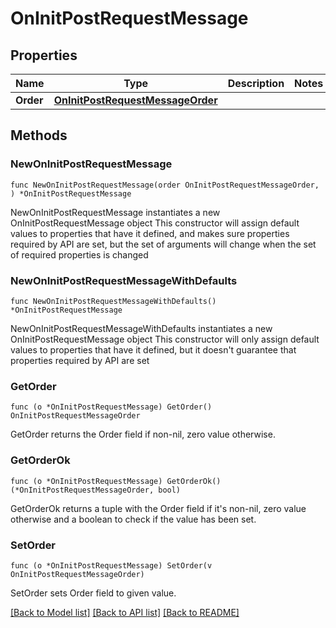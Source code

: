 # OnInitPostRequestMessage

## Properties

Name | Type | Description | Notes
------------ | ------------- | ------------- | -------------
**Order** | [**OnInitPostRequestMessageOrder**](OnInitPostRequestMessageOrder.md) |  | 

## Methods

### NewOnInitPostRequestMessage

`func NewOnInitPostRequestMessage(order OnInitPostRequestMessageOrder, ) *OnInitPostRequestMessage`

NewOnInitPostRequestMessage instantiates a new OnInitPostRequestMessage object
This constructor will assign default values to properties that have it defined,
and makes sure properties required by API are set, but the set of arguments
will change when the set of required properties is changed

### NewOnInitPostRequestMessageWithDefaults

`func NewOnInitPostRequestMessageWithDefaults() *OnInitPostRequestMessage`

NewOnInitPostRequestMessageWithDefaults instantiates a new OnInitPostRequestMessage object
This constructor will only assign default values to properties that have it defined,
but it doesn't guarantee that properties required by API are set

### GetOrder

`func (o *OnInitPostRequestMessage) GetOrder() OnInitPostRequestMessageOrder`

GetOrder returns the Order field if non-nil, zero value otherwise.

### GetOrderOk

`func (o *OnInitPostRequestMessage) GetOrderOk() (*OnInitPostRequestMessageOrder, bool)`

GetOrderOk returns a tuple with the Order field if it's non-nil, zero value otherwise
and a boolean to check if the value has been set.

### SetOrder

`func (o *OnInitPostRequestMessage) SetOrder(v OnInitPostRequestMessageOrder)`

SetOrder sets Order field to given value.



[[Back to Model list]](../README.md#documentation-for-models) [[Back to API list]](../README.md#documentation-for-api-endpoints) [[Back to README]](../README.md)


